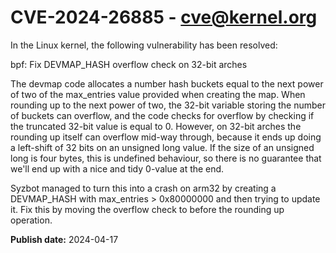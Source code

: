 # CVE-2024-26885 - cve@kernel.org

In the Linux kernel, the following vulnerability has been resolved:

bpf: Fix DEVMAP_HASH overflow check on 32-bit arches

The devmap code allocates a number hash buckets equal to the next power
of two of the max_entries value provided when creating the map. When
rounding up to the next power of two, the 32-bit variable storing the
number of buckets can overflow, and the code checks for overflow by
checking if the truncated 32-bit value is equal to 0. However, on 32-bit
arches the rounding up itself can overflow mid-way through, because it
ends up doing a left-shift of 32 bits on an unsigned long value. If the
size of an unsigned long is four bytes, this is undefined behaviour, so
there is no guarantee that we'll end up with a nice and tidy 0-value at
the end.

Syzbot managed to turn this into a crash on arm32 by creating a
DEVMAP_HASH with max_entries > 0x80000000 and then trying to update it.
Fix this by moving the overflow check to before the rounding up
operation.

**Publish date:** 2024-04-17

